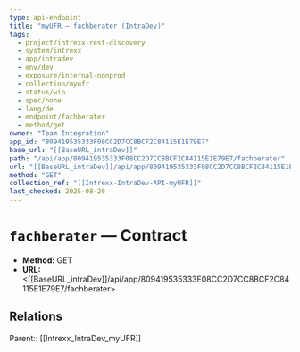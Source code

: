 ```yaml
---
type: api-endpoint
title: "myUFR — fachberater (IntraDev)"
tags:
  - project/intrexx-rest-discovery
  - system/intrexx
  - app/intradev
  - env/dev
  - exposure/internal-nonprod
  - collection/myufr
  - status/wip
  - spec/none
  - lang/de
  - endpoint/fachberater
  - method/get
owner: "Team Integration"
app_id: "809419535333F08CC2D7CC8BCF2C84115E1E79E7"
base_url: "[[BaseURL_intraDev]]"
path: "/api/app/809419535333F08CC2D7CC8BCF2C84115E1E79E7/fachberater"
url: "[[BaseURL_intraDev]]/api/app/809419535333F08CC2D7CC8BCF2C84115E1E79E7/fachberater"
method: "GET"
collection_ref: "[[Intrexx-IntraDev-API-myUFR]]"
last_checked: 2025-08-26
---
```


# `fachberater` — Contract
- **Method:** GET
- **URL:** <[[BaseURL_intraDev]]/api/app/809419535333F08CC2D7CC8BCF2C84115E1E79E7/fachberater>

## Relations
Parent:: [[Intrexx_IntraDev_myUFR]]
